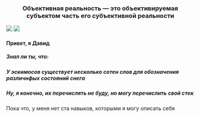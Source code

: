 <h3 align="center">Объективная реальность — это объективируемая субъектом часть его субъективной реальности</h3>

![](https://static.wikia.nocookie.net/dota2_gamepedia/images/6/67/Emoticon_observer_ward.gif/revision/latest?cb=20170506230840) ![](https://static.wikia.nocookie.net/dota2_gamepedia/images/6/67/Emoticon_observer_ward.gif/revision/latest?cb=20170506230840)
#### Привет, я Давид 
##### Знал ли ты, что: 
##### У эскимосов существует несколько сотен слов для обозначения различнфых состояний снега
##### Ну, я конечно, их перечислять не буду, но могу перечислить свой стек

Пока что, у меня нет ста навыков, которыми я могу описать себя

